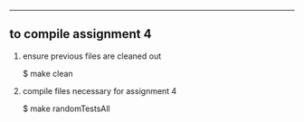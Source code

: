 --------------------------------------------------
to compile assignment 4
--------------------------------------------------
1) ensure previous files are cleaned out
    
    $ make clean

2) compile files necessary for assignment 4
    
    $ make randomTestsAll



